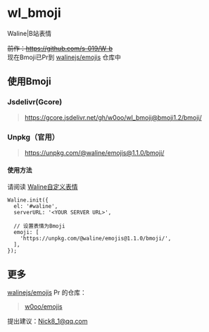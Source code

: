 # wl_bmoji
Waline|B站表情

~~前作：https://github.com/s-019/W-b~~    
现在Bmoji已Pr到 [walinejs/emojis](https://github.com/walinejs/emojis) 仓库中

## 使用Bmoji
### Jsdelivr(Gcore)
> https://gcore.jsdelivr.net/gh/w0oo/wl_bmoji@bmoji1.2/bmoji/

### Unpkg（官用）
> https://unpkg.com/@waline/emojis@1.1.0/bmoji/

#### 使用方法
请阅读 [Waline自定义表情](https://waline.js.org/guide/client/emoji.html)

    Waline.init({
      el: '#waline',
      serverURL: '<YOUR SERVER URL>',
    
      // 设置表情为Bmoji
      emoji: [
        'https://unpkg.com/@waline/emojis@1.1.0/bmoji/',
      ],
    });


## 更多
[walinejs/emojis](https://github.com/walinejs/emojis) Pr 的仓库：    
> [w0oo/emojis](https://github.com/w0oo/emojis)

提出建议：Nick8_1@qq.com
